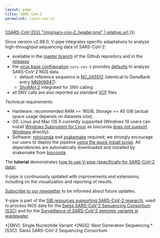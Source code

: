 ```yaml
---
layout: page
title: SARS-CoV-2
permalink: /sars-cov-2/
---
```


[![SARS-CoV-2]({{ "/img/sars-cov-2_header.png" | relative_url }})](https://en.wikipedia.org/wiki/Severe_acute_respiratory_syndrome_coronavirus_2)


Since version v2.99.0, V-pipe integrates specific adaptations to analyze high-throughput sequencing data of SARS-CoV-2:

 - available in the [master branch](https://github.com/cbg-ethz/V-pipe/tree/master) of the Github repository and in the [releases](https://github.com/cbg-ethz/V-pipe/releases)
 - the [virus base configuration](https://github.com/cbg-ethz/V-pipe/blob/master/config/README.md#virus-base-config)
     `sars-cov-2` provides
     [defaults](https://github.com/cbg-ethz/V-pipe/blob/master/config/sars-cov-2.yaml)
     to analyze SARS-CoV-2 NGS data.
   - default reference sequence is [NC_045512](https://www.ncbi.nlm.nih.gov/nuccore/NC_045512) (identical to GeneBank entry [MN908947](https://www.ncbi.nlm.nih.gov/nuccore/MN908947))
   - [ShoRAH 2](https://github.com/cbg-ethz/shorah/releases) integrated for SNV calling
 - all SNV calls are also reported as standard [VCF](https://en.wikipedia.org/wiki/Variant_Call_Format) files


Technical requirements:

 - Hardware: recommended RAM \>= 16GiB, Storage \>= 40 GiB
   (actual space usage depends on datasets size).
 - OS: Linux and Mac OS X currently supported
   (Windows 10 users can install [Windows Subsystem for Linux](https://docs.microsoft.com/en-us/windows/wsl/about)
   as bioconda [does not support Windows](https://bioconda.github.io/user/install.html) directly).
 - Software: [miniconda](https://docs.conda.io/en/latest/miniconda.html)
   and [snakemake](https://snakemake.readthedocs.io/en/stable/) required;
   we strongly encourage our users to deploy the pipeline [using the quick install script](https://github.com/cbg-ethz/V-pipe/blob/master/utils/README.md#quick-installer).
   All dependencies are automatically downloaded and installed by snakemake from [bioconda](https://bioconda.github.io/).


The **tutorial** demonstrates [how to use V-pipe (specifically for SARS-CoV-2 data)](https://github.com/cbg-ethz/V-pipe/blob/master/docs/tutorial_sarscov2.md).

V-pipe is continuously updated with improvements and extensions,
including on the visualization and reporting of results.

[Subscribe to our newsletter](https://sympa.ethz.ch/sympa/subscribe/v-pipe-users) to be informed about future updates.

V-pipe is part of the [SIB resources supporting SARS-CoV-2 research](https://www.sib.swiss/about-sib/news/10660-sib-resources-supporting-sars-cov-2-research),
used to process NGS data for the [Swiss SARS-CoV-2 Sequencing Consortium (S3C)](https://bsse.ethz.ch/cevo/research/sars-cov-2/swiss-sars-cov-2-sequencing-consortium.html)
and for the [Surveillance of SARS-CoV-2 genomic variants in wastewater](https://bsse.ethz.ch/cbg/research/computational-virology/sarscov2-variants-wastewater-surveillance.html).



*[SNV]: Single Nucleotide Variant
*[NGS]: Next Generation Sequencing
*[S3C]: Swiss SARS-CoV-2 Sequencing Consortium
